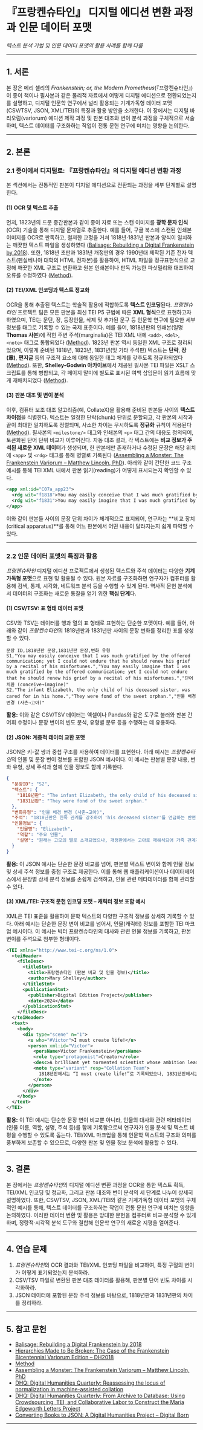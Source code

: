 # 『프랑켄슈타인』 디지털 에디션 변환 과정과 인문 데이터 포맷  
*텍스트 분석 기법 및 인문 데이터 포맷의 활용 사례를 함께 다룸*

---

## 1. 서론

본 장은 메리 셸리의 *Frankenstein; or, the Modern Prometheus*(『프랑켄슈타인』)이 종이 책이나 필사본과 같은 물리적 자료에서 어떻게 디지털 에디션으로 전환되었는지를 설명하고, 디지털 인문학 연구에서 널리 활용되는 기계가독형 데이터 포맷(CSV/TSV, JSON, XML/TEI)의 특징과 활용 방안을 소개한다. 이 장에서는 디지털 바리오럼(variorum) 에디션 제작 과정 및 판본 대조와 변이 분석 과정을 구체적으로 서술하며, 텍스트 데이터를 구조화하는 작업이 전통 문헌 연구에 미치는 영향을 논의한다.

---

## 2. 본론

### 2.1 종이에서 디지털로: 『프랑켄슈타인』의 디지털 에디션 변환 과정

본 섹션에서는 전통적인 판본이 디지털 에디션으로 전환되는 과정을 세부 단계별로 설명한다.

#### (1) OCR 및 텍스트 추출

먼저, 1823년의 드문 중간판본과 같이 종이 자료 또는 스캔 이미지를 **광학 문자 인식**(OCR) 기술을 통해 디지털 문자열로 추출한다. 예를 들어, 구글 북스에 스캔된 인쇄본 이미지를 OCR로 판독하고, 철저한 교정을 거쳐 1818년·1831년 판본과 양식이 일치하는 깨끗한 텍스트 파일을 생성하였다 ([Balisage: Rebuilding a Digital Frankenstein by 2018](https://www.balisage.net/Proceedings/vol20/html/Beshero-Bondar01/BalisageVol20-Beshero-Bondar01.html#:~:text=Though%20our%20initial%20goal%20was,notebook%20drafts%20of%20the%20novel)). 또한, 1818년 초판과 1831년 개정판의 경우 1990년대 제작된 기존 전자 텍스트(펜실베니아 대학의 HTML 전자본)를 활용하여, HTML 파일을 정규표현식으로 교정해 깨끗한 XML 구조로 변환하고 원본 인쇄본이나 판독 가능한 파싯밀리와 대조하여 오류를 수정하였다 ([Method](https://frankensteinvariorum.org/method#:~:text=common%20language,the%201818%20and%201831%20editions)).

#### (2) TEI/XML 인코딩과 텍스트 정교화

OCR을 통해 추출된 텍스트는 학술적 활용에 적합하도록 **텍스트 인코딩**된다. *프랑켄슈타인* 프로젝트 팀은 모든 판본을 최신 TEI P5 규범에 따른 **XML 형식**으로 표현하고자 하였으며, TEI는 문단, 장, 등장인물, 삭제 및 추가된 문구 등 인문학 연구에 필요한 세부 정보를 태그로 기록할 수 있는 국제 표준이다. 예를 들어, 1818년판의 인쇄본(일명 **Thomas 사본**)에 적힌 주변 주석(marginalia)은 TEI XML 내에 `<add>`, `<del>`, `<note>` 태그로 통합되었다 ([Method](https://frankensteinvariorum.org/method#:~:text=Elisa%20Beshero,was%20prepared%20for%20collation%20to)). 1823년 판본 역시 동일한 XML 구조로 정리되었으며, 이렇게 준비된 1818년, 1823년, 1831년(및 기타 주석판) 텍스트는 **단락**, **장(章)**, **편지글** 등의 구조적 요소에 대해 동일한 태그 체계를 갖추도록 정규화되었다 ([Method](https://frankensteinvariorum.org/method#:~:text=common%20language,the%201818%20and%201831%20editions)). 또한, **Shelley-Godwin 아카이브**에서 제공된 필사본 TEI 파일은 XSLT 스크립트를 통해 병합되고, 각 페이지 말미에 별도로 표시된 여백 삽입문이 읽기 흐름에 맞게 재배치되었다 ([Method](https://frankensteinvariorum.org/method#:~:text=prepared%20for%20the%20print%20edition,That)).

#### (3) 판본 대조 및 변이 분석

이후, 컴퓨터 보조 대조 알고리즘(예, CollateX)을 활용해 준비된 판본들 사이의 **텍스트 차이점**을 식별한다. 텍스트는 일정한 단락(chunk) 단위로 분할되고, 각 판본의 시작과 끝이 최대한 일치하도록 정렬되며, 사소한 차이는 무시하도록 **정규화** 규칙이 적용된다 ([Method](https://frankensteinvariorum.org/method#:~:text=,to%20make%20in%20the%20process)). 필사본의 `<milestone/>` 태그와 인쇄본의 `<p>` 태그 간의 대응도 정의되어, 토큰화된 단어 단위 비교가 이루어진다. 자동 대조 결과, 각 텍스트에는 **비교 정보가 주석된 새로운 XML 데이터**가 생성되며, 한 판본에만 존재하거나 수정된 문장은 해당 위치에 `<app>` 및 `<rdg>` 태그를 통해 병렬로 기록된다 ([Assembling a Monster: The Frankenstein Variorum – Matthew Lincoln, PhD](https://matthewlincoln.net/2020/01/12/frankenstein-variorum.html#:~:text=%3CrdgGrp%20xml%3Aid%3D,app)). 아래와 같이 간단한 코드 구조 예시를 통해 TEI XML 내에서 판본 읽기(reading)가 어떻게 표시되는지 확인할 수 있다.

```xml
<app xml:id="C07a_app23">
  <rdg wit="f1818">You may easily conceive that I was much gratified by the offered communication; yet I could not endure that he should renew his grief by a recital of his misfortunes.</rdg>
  <rdg wit="f1831">You may easily imagine that I was much gratified by the offered communication; yet I could not endure that he should renew his grief by a recital of his misfortunes.</rdg>
</app>
```

이와 같이 판본들 사이의 문장 단위 차이가 체계적으로 표지되어, 연구자는 **비교 장치(critical apparatus)**를 통해 어느 판본에서 어떤 내용이 달라지는지 쉽게 파악할 수 있다.

---

### 2.2 인문 데이터 포맷의 특징과 활용

*프랑켄슈타인* 디지털 에디션 프로젝트에서 생성된 텍스트와 주석 데이터는 다양한 **기계가독형 포맷**으로 표현 및 활용될 수 있다. 원본 자료를 구조화하면 연구자가 컴퓨터를 활용해 검색, 통계, 시각화, 네트워크 분석 등을 수행할 수 있게 된다. 역사적 문헌 분석에서 데이터의 구조화는 새로운 통찰을 얻기 위한 **핵심 단계**다.

#### (1) CSV/TSV: 표 형태 데이터 포맷

CSV와 TSV는 데이터를 행과 열의 표 형태로 표현하는 단순한 포맷이다. 예를 들어, 아래와 같이 *프랑켄슈타인*의 1818년판과 1831년판 사이의 문장 변화를 정리한 표를 생성할 수 있다.

```csv
문장 ID,1818년판 문장,1831년판 문장,변화 유형
S1,"You may easily conceive that I was much gratified by the offered communication; yet I could not endure that he should renew his grief by a recital of his misfortunes.","You may easily imagine that I was much gratified by the offered communication; yet I could not endure that he should renew his grief by a recital of his misfortunes.","단어 치환 (conceive→imagine)"
S2,"The infant Elizabeth, the only child of his deceased sister, was cared for in his home.","They were fond of the sweet orphan.","인물 배경 변경 (사촌→고아)"
```

**활용:** 이와 같은 CSV/TSV 데이터는 엑셀이나 Pandas와 같은 도구로 불러와 판본 간 어휘 수정이나 문장 변이의 빈도 분석, 유형별 분류 등을 수행하는 데 유용하다.

#### (2) JSON: 계층적 데이터 교환 포맷

JSON은 키-값 쌍과 중첩 구조를 사용하여 데이터를 표현한다. 아래 예시는 *프랑켄슈타인*의 인물 및 문장 변이 정보를 포함한 JSON 예시이다. 이 예시는 판본별 문장 내용, 변화 유형, 상세 주석과 함께 인물 정보도 함께 기록한다.

```json
{
  "문장ID": "S2",
  "텍스트": {
    "1818년판": "The infant Elizabeth, the only child of his deceased sister, was cared for in his home.",
    "1831년판": "They were fond of the sweet orphan."
  },
  "변화유형": "인물 배경 변경 (사촌→고아)",
  "주석": "1818년판은 친족 관계를 강조하여 'his deceased sister'를 언급하는 반면, 1831년판은 'orphan'이라는 용어로 인물 배경이 전면 재해석되었다.",
  "인물정보": {
    "인물명": "Elizabeth",
    "역할": "주요 인물",
    "설명": "원래는 고모의 딸로 소개되었으나, 개정판에서는 고아로 재해석되어 가족 관계가 변경되었다."
  }
}
```

**활용:** 이 JSON 예시는 단순한 문장 비교를 넘어, 판본별 텍스트 변이와 함께 인물 정보 및 상세 주석 정보를 중첩 구조로 제공한다. 이를 통해 웹 애플리케이션이나 데이터베이스에서 문장별 상세 분석 정보를 손쉽게 검색하고, 인물 관련 메타데이터를 함께 관리할 수 있다.

#### (3) XML/TEI: 구조적 문헌 인코딩 포맷 – 캐릭터 정보 포함 예시

XML은 TEI 표준을 활용하여 문학 텍스트의 다양한 구조적 정보를 상세히 기록할 수 있다. 아래 예시는 단순한 문장 변이 비교를 넘어서, 인물(캐릭터) 정보를 포함한 TEI 마크업 예시이다. 이 예시는 빅터 프랑켄슈타인의 대사와 관련 인물 정보를 기록하고, 판본 변이를 주석으로 첨부한 형태이다.

```xml
<TEI xmlns="http://www.tei-c.org/ns/1.0">
  <teiHeader>
    <fileDesc>
      <titleStmt>
        <title>프랑켄슈타인 (판본 비교 및 인물 정보)</title>
        <author>Mary Shelley</author>
      </titleStmt>
      <publicationStmt>
        <publisher>Digital Edition Project</publisher>
        <date>2024</date>
      </publicationStmt>
    </fileDesc>
  </teiHeader>
  <text>
    <body>
      <div type="scene" n="1">
        <u who="#Victor">I must create life!</u>
        <person xml:id="Victor">
          <persName>Victor Frankenstein</persName>
          <role type="protagonist">Creator</role>
          <desc>A brilliant yet tormented scientist whose ambition leads him to defy nature.</desc>
          <note type="variant" resp="Collation Team">
            1818년판에서는 “I must create life!”로 기록되었으나, 1831년판에서는 “I must endeavor to create life.”로 약간 완화되어 표현됨.
          </note>
        </person>
      </div>
    </body>
  </text>
</TEI>
```

**활용:** 이 TEI 예시는 단순한 문장 변이 비교뿐 아니라, 인물의 대사와 관련 메타데이터(인물 이름, 역할, 설명, 주석 등)를 함께 기록함으로써 연구자가 인물 분석 및 텍스트 비평을 수행할 수 있도록 돕는다. TEI/XML 마크업을 통해 인문학 텍스트의 구조와 의미를 풍부하게 보존할 수 있으므로, 다양한 판본 및 인물 정보 분석에 활용할 수 있다.

---

## 3. 결론

본 장에서는 *프랑켄슈타인*의 디지털 에디션 변환 과정을 OCR을 통한 텍스트 획득, TEI/XML 인코딩 및 정교화, 그리고 판본 대조와 변이 분석의 세 단계로 나누어 상세히 설명하였다. 또한, CSV/TSV, JSON, XML/TEI와 같은 기계가독형 데이터 포맷의 구체적인 예시를 통해, 텍스트 데이터를 구조화하는 작업이 전통 문헌 연구에 미치는 영향을 논의하였다. 이러한 데이터 변환 및 활용은 방대한 문헌을 컴퓨터로 비교·분석할 수 있게 하며, 정량적·시각적 분석 도구와 결합해 인문학 연구의 새로운 지평을 열어준다.

---

## 4. 연습 문제

1. *프랑켄슈타인*의 OCR 결과와 TEI/XML 인코딩 파일을 비교하여, 특정 구절의 변이가 어떻게 표기되었는지 분석하라.  
2. CSV/TSV 파일로 변환된 판본 대조 데이터를 활용해, 판본별 단어 빈도 차이를 시각화하라.  
3. JSON 데이터에 포함된 문장 주석 정보를 바탕으로, 1818년판과 1831년판의 차이를 정리하라.

---

## 5. 참고 문헌

- [Balisage: Rebuilding a Digital Frankenstein by 2018](https://www.balisage.net/Proceedings/vol20/html/Beshero-Bondar01/BalisageVol20-Beshero-Bondar01.html#:~:text=In%20the%20fall%20of%202016%2C,24%20the%20Frankenstein%20edition%20on)
- [Hierarchies Made to Be Broken: The Case of the Frankenstein Bicentennial Variorum Edition – DH2018](https://dh2018.adho.org/en/hierarchies-made-to-be-broken-the-case-of-the-frankenstein-bicentennial-variorum-edition/#:~:text=6%20%20We%20are%20also,in%20composing%2C%20amending%2C%20and%20substantially)
- [Method](https://frankensteinvariorum.org/method#:~:text=common%20language,the%201818%20and%201831%20editions)
- [Assembling a Monster: The Frankenstein Variorum – Matthew Lincoln, PhD](https://matthewlincoln.net/2020/01/12/frankenstein-variorum.html#:~:text=%3CrdgGrp%20xml%3Aid%3D,app)
- [DHQ: Digital Humanities Quarterly: Reassessing the locus of normalization in machine-assisted collation](https://www.digitalhumanities.org/dhq/vol/14/3/000489/000489.html#:~:text=CollateX%20supports%20several%20output%20views,with%20just%20the%20n%20property)
- [DHQ: Digital Humanities Quarterly: From Archive to Database: Using Crowdsourcing, TEI, and Collaborative Labor to Construct the Maria Edgeworth Letters Project](https://digitalhumanities.org/dhq/vol/18/2/000424/000424.html#:~:text=from%20different%20sources,to%20meet%20new%20use%20cases)
- [Converting Books to JSON: A Digital Humanities Project – Digital Born](https://digitalborn.org/converting-books-to-json-a-digital-humanities-project/#:~:text=to%20perform%20document%20analysis%20across,This)

---